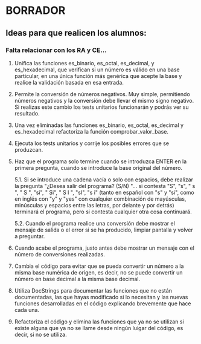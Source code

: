 # BORRADOR

## Ideas para que realicen los alumnos:

### Falta relacionar con los RA y CE...

1. Unifica las funciones es_binario, es_octal, es_decimal, y es_hexadecimal, que verifican si un número es válido en una base particular, en una única función más genérica que acepte la base y realice la validación basada en esa entrada. 

2. Permite la conversión de números negativos. Muy simple, permitiendo números negativos y la conversión debe llevar el mismo signo negativo. Si realizas este cambio los tests unitarios funcionarán y podrás ver su resultado.

3. Una vez eliminadas las funciones es_binario, es_octal, es_decimal y es_hexadecimal refactoriza la función comprobar_valor_base. 

4. Ejecuta los tests unitarios y corrije los posibles errores que se produzcan.
	
5. Haz que el programa solo termine cuando se introduzca ENTER en la primera pregunta, cuando se introduce la base original del número. 

	5.1. Si se introduce una cadena vacía o solo con espacios, debe realizar la pregunta "¿Desea salir del programa? (S/N) "... si contesta "S", "s", "  s ", "  S  ", "si", " Si", " S I ", "sI", "s  i" (tanto en español con "s" y "si", como en inglés con "y" y "yes" con cualquier combinación de mayúsculas, minúsculas y espacios entre las letras, por delante y por detrás) terminará el programa, pero si contesta cualquier otra cosa continuará.

	5.2. Cuando el programa realice una conversión debe mostrar el mensaje de salida o el error si se ha producido, limpiar pantalla y volver a preguntar.

6. Cuando acabe el programa, justo antes debe mostrar un mensaje con el número de conversiones realizadas.

7. Cambia el código para evitar que se pueda convertir un número a la misma base numérica de origen, es decir, no se puede convertir un número en base decimal a la misma base decimal.

8. Utiliza DocStrings para documentar las funciones que no están documentadas, las que hayas modificado si lo necesitan y las nuevas funciones desarrolladas en el código explicando brevemente que hace cada una.

9. Refactoriza el código y elimina las funciones que ya no se utilizan si existe alguna que ya no se llame desde ningún luigar del código, es decir, si no se utiliza.
